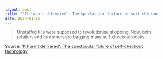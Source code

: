 ```yaml
---
layout: post
title: "'It hasn't delivered': The spectacular failure of self-checkout technology"
date: 2024-01-26
---
```


> Unstaffed tills were supposed to revolutionise shopping. Now, both retailers and customers are bagging many self-checkout kiosks.

Source: ['It hasn't delivered': The spectacular failure of self-checkout technology](https://www.bbc.com/worklife/article/20240111-it-hasnt-delivered-the-spectacular-failure-of-self-checkout-technology)
